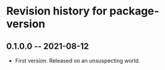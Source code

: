 # Revision history for package-version

## 0.1.0.0 -- 2021-08-12

* First version. Released on an unsuspecting world.

